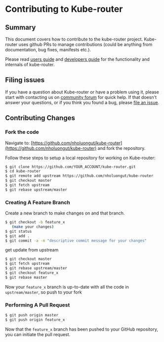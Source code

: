 
# Contributing to Kube-router

## Summary

This document covers how to contribute to the kube-router project. Kube-router uses github PRs to manage contributions (could be anything from documentation, bug fixes, manifests etc.).

Please read [users guide](/docs/user-guide.md) and [developers guide](/docs/developing.md) for the functionality and internals of kube-router.

## Filing issues

If you have a question about Kube-router or have a problem using it, please start with contacting us on [community forum](https://kubernetes.slack.com/messages/C8DCQGTSB/) for quick help. If that doesn't answer your questions, or if you think you found a bug, please [file an issue](https://github.com/nholuongut/kube-router/issues).

## Contributing Changes

### Fork the code

Navigate to:
[https://github.com/nholuongut/kube-router](https://github.com/nholuongut/kube-router)
and fork the repository.

Follow these steps to setup a local repository for working on Kube-router:

``` bash
$ git clone https://github.com/YOUR_ACCOUNT/kube-router.git
$ cd kube-router
$ git remote add upstream https://github.com/nholuongut/kube-router
$ git checkout master
$ git fetch upstream
$ git rebase upstream/master
```

### Creating A Feature Branch

Create a new branch to make changes on and that branch.

``` bash
$ git checkout -b feature_x
   (make your changes)
$ git status
$ git add .
$ git commit -a -m "descriptive commit message for your changes"
```
get update from upstream

``` bash
$ git checkout master
$ git fetch upstream
$ git rebase upstream/master
$ git checkout feature_x
$ git rebase master
```

Now your `feature_x` branch is up-to-date with all the code in `upstream/master`, so push to your fork

### Performing A Pull Request

``` bash
$ git push origin master
$ git push origin feature_x
```

Now that the `feature_x` branch has been pushed to your GitHub repository, you can initiate the pull request.
